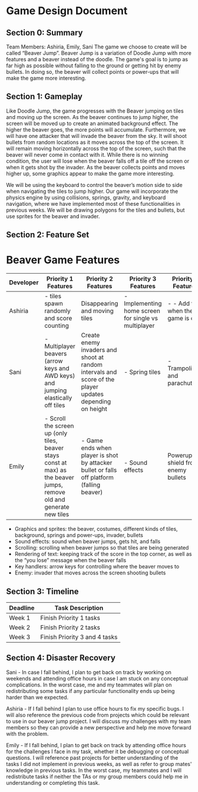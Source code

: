 # Game Design Document

## Section 0: Summary
Team Members: Ashiria, Emily, Sani 
The game we choose to create will be called “Beaver Jump”. Beaver Jump is a variation of Doodle Jump with more features and a beaver instead of the doodle. The game's goal is to jump as far high as possible without falling to the ground or getting hit by enemy bullets. In doing so, the beaver will collect points or power-ups that will make the game more interesting. 

## Section 1: Gameplay
Like Doodle Jump, the game progresses with the Beaver jumping on tiles and moving up the screen. As the beaver continues to jump higher, the screen will be moved up to create an animated background effect. The higher the beaver goes, the more points will accumulate. Furthermore, we will have one attacker that will invade the beaver from the sky. It will shoot bullets from random locations as it moves across the top of the screen. It will remain moving horizontally across the top of the screen, such that the beaver will never come in contact with it. While there is no winning condition, the user will lose when the beaver falls off a tile off the screen or when it gets shot by the invader. As the beaver collects points and moves higher up, some graphics appear to make the game more interesting. 

We will be using the keyboard to control the beaver’s motion side to side when navigating the tiles to jump higher. Our game will incorporate the physics engine by using collisions, springs, gravity, and keyboard navigation, where we have implemented most of these functionalities in previous weeks. We will be drawing polygons for the tiles and bullets, but use sprites for the beaver and invader. 


## Section 2: Feature Set

# Beaver Game Features

| Developer | Priority 1 Features                                      | Priority 2 Features                                             | Priority 3 Features                  | Priority 4 Features                                      |
|-----------|----------------------------------------------------------|-----------------------------------------------------------------|--------------------------------------|----------------------------------------------------------|
| Ashiria   | - tiles spawn randomly and score counting   |  Disappearing and moving tiles  | - Implementing home screen for single vs multiplayer    | -  - Add text when the game is over | - Add text when the game is over and restart game                 |
| Sani      | - Multiplayer beavers (arrow keys and AWD keys) and jumping elastically off tiles|     Create enemy invaders and shoot at random intervals and score of the player updates depending on height | - Spring tiles | - Trampolines, and parachutes                    |
| Emily     | - Scroll the screen up (only tiles, beaver stays const at max) as the beaver jumps, remove old and generate new tiles      | - Game ends when player is shot by attacker bullet or falls off platform (falling beaver) |  - Sound effects | Powerups to shield from enemy bullets |

- Graphics and sprites: the beaver, costumes, different kinds of tiles, background, springs and power-ups, invader, bullets
- Sound effects: sound when beaver jumps, gets hit, and falls
- Scrolling: scrolling when beaver jumps so that tiles are being generated
- Rendering of text: keeping track of the score in the top corner, as well as the “you lose” message when the beaver falls
- Key handlers: arrow keys for controlling where the beaver moves to
- Enemy: invader that moves across the screen shooting bullets


## Section 3: Timeline
| Deadline  | Task Description                        |
|-----------|-----------------------------------------|
| Week 1    | Finish Priority 1 tasks                 |
| Week 2    | Finish Priority 2 tasks                 |
| Week 3    | Finish Priority 3 and 4 tasks           |

## Section 4: Disaster Recovery
Sani - In case I fall behind, I plan to get back on track by working on weekends and attending office hours in case I am stuck on any conceptual complications. In the worst case, me and my teammates will plan on redistributing some tasks if any particular functionality ends up being harder than we expected. 

Ashiria - If I fall behind I plan to use office hours to fix my specific bugs. I will also reference the previous code from projects which could be relevant to use in our beaver jump project. I will discuss my challenges with my team members so they can provide a new perspective and help me move forward with the problem.

Emily - If I fall behind, I plan to get back on track by attending office hours for the challenges I face in my task, whether it be debugging or conceptual questions. I will reference past projects for better understanding of the tasks I did not implement in previous weeks, as well as refer to group mates' knowledge in previous tasks. In the worst case, my teammates and I will redistribute tasks if neither the TAs or my group members could help me in understanding or completing this task. 


